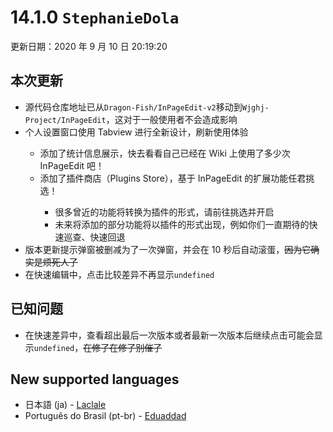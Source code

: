 # 14.1.0 `StephanieDola`

更新日期：2020 年 9 月 10 日 20:19:20

## 本次更新

- <status status="info"/> 源代码仓库地址已从`Dragon-Fish/InPageEdit-v2`移动到`Wjghj-Project/InPageEdit`，这对于一般使用者不会造成影响
- <status status="updated"/> 个人设置窗口使用 Tabview 进行全新设计，刷新使用体验
  - <status status="new"/> 添加了统计信息展示，快去看看自己已经在 Wiki 上使用了多少次 InPageEdit 吧！
  - <status status="new"/> 添加了插件商店（Plugins Store），基于 InPageEdit 的扩展功能任君挑选！
    - 很多曾近的功能将转换为插件的形式，请前往挑选并开启
    - 未来将添加的部分功能将以插件的形式出现，例如你们一直期待的快速巡查、快速回退
- <status status="deleted"/> 版本更新提示弹窗被删减为了一次弹窗，并会在 10 秒后自动滚蛋，~~因为它确实是烦死人了~~
- <status status="fixed"/> 在快速编辑中，点击比较差异不再显示`undefined`

## 已知问题

- 在快速差异中，查看超出最后一次版本或者最新一次版本后继续点击可能会显示`undefined`，~~在修了在修了别催了~~

## New supported languages

- 日本語 (ja) - [Laclale](https://dev.fandom.com/wiki/User:Laclale)
- Português do Brasil (pt-br) - [Eduaddad](https://dev.fandom.com/wiki/User:Eduaddad)
